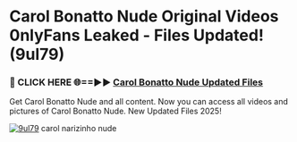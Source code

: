 # Carol Bonatto Nude Original Videos 0nlyFans Leaked - Files Updated! (9ul79)

<h3>🔴 CLICK HERE 🌐==►► <a href="https://tinyurl.com/yrmya6cz" rel="nofollow">Carol Bonatto Nude Updated Files</a></h3>

Get Carol Bonatto Nude and all content. Now you can access all videos and pictures of Carol Bonatto Nude. New Updated Files 2025!

[![9ul79](https://i.imgur.com/FMdXYCs.gif)](https://tinyurl.com/yrmya6cz)
carol narizinho nude